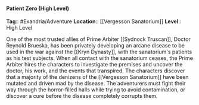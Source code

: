 #### Patient Zero (High Level)
**Tag**:: #Exandria/Adventure
**Location**:: [[Vergesson Sanatorium]]
**Level**:: High Level

 One of the most trusted allies of Prime Arbiter [[Sydnock Truscan]], Doctor Reynold Brueska, has been privately developing an arcane disease to be used in the war against the [[Kryn Dynasty]], with the sanatorium's patients as his test subjects. When all contact with the sanatorium ceases, the Prime Arbiter hires the characters to investigate the premises and uncover the doctor, his work, and the events that transpired. The characters discover that a majority of the denizens of the [[Vergesson Sanatorium]] have been mutated and driven mad by the disease. The adventurers must fight their way through the horror-filled halls while trying to avoid contamination, or discover a cure before the disease completely corrupts them.

